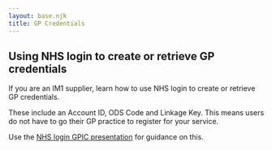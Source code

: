 ```yaml
---
layout: base.njk
title: GP Credentials
---
```


 ## Using NHS login to create or retrieve GP credentials

 
 If you are an IM1 supplier, learn how to use NHS login to create or retrieve GP credentials. 
 
 These include an Account ID, ODS Code and Linkage Key. This means users do not have to go their GP practice to register for your service.
 
 Use the [NHS login GPIC presentation](https://github.com/nhsconnect/nhslogin/raw/master/NHSlogin%20GPIC%20v1.0.pptx) for guidance on this.